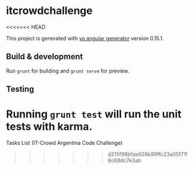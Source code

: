 # itcrowdchallenge
<<<<<<< HEAD

This project is generated with [yo angular generator](https://github.com/yeoman/generator-angular)
version 0.15.1.

## Build & development

Run `grunt` for building and `grunt serve` for preview.

## Testing

Running `grunt test` will run the unit tests with karma.
=======
Tasks List (IT-Crowd Argentina Code Challenge)
>>>>>>> d215f98bfaa926b99ffc23a05f71f6c68dc7e3ab
